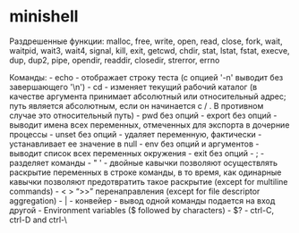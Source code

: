 # minishell

Раздрешенные функции:
malloc, free, write, open, read, close, fork, wait, waitpid, wait3, wait4, signal, kill, exit, getcwd, chdir, stat, lstat, fstat, execve, dup, dup2, pipe, opendir, readdir, closedir, strerror, errno


Команды:
    - echo - отображает строку теста (с опцией '-n' выводит без завершающего '\n')
    - cd - изменяет текущий рабочий каталог (в качестве аргумента принимает абсолютный или относительный адрес; путь является абсолютным, если он начинается с / . В противном случае это относительный путь)
    - pwd без опций
    - export без опций - выводит имена всех переменных, отмеченных для экспорта в дочерние процессы
    - unset без опций - удаляет переменную, фактически - устанавливает ее значение в null
    - env без опций и аргументов - выводит список всех переменных окружения
    - exit без опций
    - ; - разделяет команды
    - " ' - двойные кавычки позволяют осуществлять раскрытие переменных в строке команды, в то время, как одинарные кавычки позволяют предотвратить такое раскрытие (except for multiline commands)
    - < > “>>” перенаправления (except for file descriptor aggregation)
    - | - конвейер - вывод одной команды подается на вход другой
    - Environment variables ($ followed by characters)
    - $?
    - ctrl-C, ctrl-D and ctrl-\
